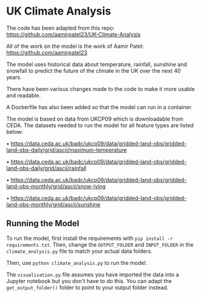 # UK Climate Analysis

The code has been adapted from this repo:
https://github.com/aamirpatel23/UK-Climate-Analysis

All of the work on the model is the work of Aamir Patel:
https://github.com/aamirpatel23

The model uses historical data about temperature, rainfall, sunshine and
snowfall to predict the future of the climate in the UK over the next 40 years.

There have been various changes made to the code to make it more usable and
readable.

A Dockerfile has also been added so that the model can run in a container.

The model is based on data from UKCP09 which is downloadable from CEDA. The
datasets needed to run the model for all feature types are listed below:

• https://data.ceda.ac.uk/badc/ukcp09/data/gridded-land-obs/gridded-land-obs-daily/grid/ascii/maximum-temperature

• https://data.ceda.ac.uk/badc/ukcp09/data/gridded-land-obs/gridded-land-obs-daily/grid/ascii/rainfall

• https://data.ceda.ac.uk/badc/ukcp09/data/gridded-land-obs/gridded-land-obs-monthly/grid/ascii/snow-lying

• https://data.ceda.ac.uk/badc/ukcp09/data/gridded-land-obs/gridded-land-obs-monthly/grid/ascii/sunshine

## Running the Model
To run the model, first install the requirements with `pip install -r
requirements.txt`. Then, change the `OUTPUT_FOLDER` and `INPUT_FOLDER` in the
`climate_analysis.py` file to match your actual data folders. 

Then, use `python climate_analysis.py` to run the model. 

The `visualisation.py` file assumes you have imported the data into a Jupyter
notebook but you don't have to do this. You can adapt the `get_output_folder()`
folder to point to your output folder instead.